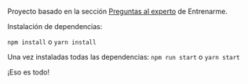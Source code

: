 Proyecto basado en la sección [Preguntas al experto](https://entrenar.me/preguntas) de Entrenarme.

Instalación de dependencias:

`npm install` o `yarn install`

Una vez instaladas todas las dependencias:
`npm run start` o `yarn start`

¡Eso es todo!